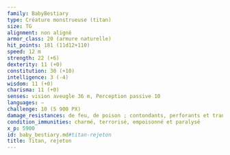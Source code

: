 ```yaml
---
family: BabyBestiary
type: Créature monstrueuse (titan)
size: TG
alignment: non aligné
armor_class: 20 (armure naturelle)
hit_points: 181 (11d12+110)
speed: 12 m
strength: 22 (+6)
dexterity: 11 (+0)
constitution: 30 (+10)
intelligence: 3 (-4)
wisdom: 11 (+0)
charisma: 11 (+0)
senses: vision aveugle 36 m, Perception passive 10
languages: —
challenge: 10 (5 900 PX)
damage_resistances: de feu, de poison ; contondants, perforants et tranchants infligés par des attaques non magiques
condition_immunities: charmé, terrorisé, empoisonné et paralysé
x_p: 5900
id: baby_bestiary.md#titan-rejeton
title: Titan, rejeton
---
```


